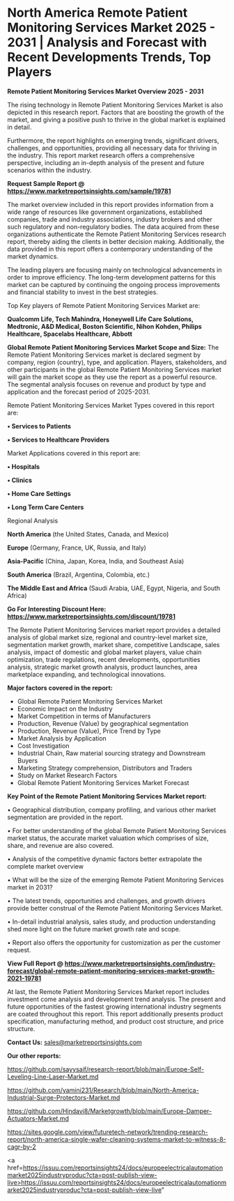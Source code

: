 # North America Remote Patient Monitoring Services Market 2025 - 2031 | Analysis and Forecast with Recent Developments Trends, Top Players

<Strong> Remote Patient Monitoring Services Market Overview 2025 - 2031</strong>

The rising technology in Remote Patient Monitoring Services Market is also depicted in this research report. Factors that are boosting the growth of the market, and giving a positive push to thrive in the global market is explained in detail.

Furthermore, the report highlights on emerging trends, significant drivers, challenges, and opportunities, providing all necessary data for thriving in the industry. This report market research offers a comprehensive perspective, including an in-depth analysis of the present and future scenarios within the industry.

<strong>Request Sample Report @ <a href=https://www.marketreportsinsights.com/sample/19781>https://www.marketreportsinsights.com/sample/19781</a></strong>

The market overview included in this report provides information from a wide range of resources like government organizations, established companies, trade and industry associations, industry brokers and other such regulatory and non-regulatory bodies. The data acquired from these organizations authenticate the Remote Patient Monitoring Services research report, thereby aiding the clients in better decision making. Additionally, the data provided in this report offers a contemporary understanding of the market dynamics.

The leading players are focusing mainly on technological advancements in order to improve efficiency. The long-term development patterns for this market can be captured by continuing the ongoing process improvements and financial stability to invest in the best strategies.

Top Key players of Remote Patient Monitoring Services Market are:

<strong>Qualcomm Life, Tech Mahindra, Honeywell Life Care Solutions, Medtronic, A&D Medical, Boston Scientific, Nihon Kohden, Philips Healthcare, Spacelabs Healthcare, Abbott</strong>

<strong><b>Global Remote Patient Monitoring Services Market Scope and Size:</b></strong>
The Remote Patient Monitoring Services market is declared segment by company, region (country), type, and application. Players, stakeholders, and other participants in the global Remote Patient Monitoring Services market will gain the market scope as they use the report as a powerful resource. The segmental analysis focuses on revenue and product by type and application and the forecast period of 2025-2031.

Remote Patient Monitoring Services Market Types covered in this report are:

<strong>• Services to Patients

• Services to Healthcare Providers</strong>

Market Applications covered in this report are:

<strong>• Hospitals

• Clinics

• Home Care Settings

• Long Term Care Centers</strong> 

Regional Analysis

<strong>North America</strong> (the United States, Canada, and Mexico)

<strong>Europe</strong> (Germany, France, UK, Russia, and Italy)

<strong>Asia-Pacific</strong> (China, Japan, Korea, India, and Southeast Asia)

<strong>South America</strong> (Brazil, Argentina, Colombia, etc.)

<strong>The Middle East and Africa</strong> (Saudi Arabia, UAE, Egypt, Nigeria, and South Africa)

<strong>Go For Interesting Discount Here: <a href=https://www.marketreportsinsights.com/discount/19781>https://www.marketreportsinsights.com/discount/19781</a></strong>

The Remote Patient Monitoring Services market report provides a detailed analysis of global market size, regional and country-level market size, segmentation market growth, market share, competitive Landscape, sales analysis, impact of domestic and global market players, value chain optimization, trade regulations, recent developments, opportunities analysis, strategic market growth analysis, product launches, area marketplace expanding, and technological innovations.

<strong><b>Major factors covered in the report:</b></strong>
<ul>
  <li>Global Remote Patient Monitoring Services Market </li>
  <li>Economic Impact on the Industry</li>
  <li>Market Competition in terms of Manufacturers</li>
  <li>Production, Revenue (Value) by geographical segmentation</li>
  <li>Production, Revenue (Value), Price Trend by Type</li>
  <li>Market Analysis by Application</li>
  <li>Cost Investigation</li>
  <li>Industrial Chain, Raw material sourcing strategy and Downstream Buyers</li>
  <li>Marketing Strategy comprehension, Distributors and Traders</li>
  <li>Study on Market Research Factors</li>
  <li>Global Remote Patient Monitoring Services Market Forecast</li>
</ul>

<strong><b>Key Point of the Remote Patient Monitoring Services Market report:</b></strong>

• Geographical distribution, company profiling, and various other market segmentation are provided in the report.

• For better understanding of the global Remote Patient Monitoring Services market status, the accurate market valuation which comprises of size, share, and revenue are also covered.

• Analysis of the competitive dynamic factors better extrapolate the complete market overview

• What will be the size of the emerging Remote Patient Monitoring Services market in 2031?

• The latest trends, opportunities and challenges, and growth drivers provide better construal of the Remote Patient Monitoring Services Market.

• In-detail industrial analysis, sales study, and production understanding shed more light on the future market growth rate and scope.

• Report also offers the opportunity for customization as per the customer request.

<strong><b>View Full Report @ <a href=https://www.marketreportsinsights.com/industry-forecast/global-remote-patient-monitoring-services-market-growth-2021-19781>https://www.marketreportsinsights.com/industry-forecast/global-remote-patient-monitoring-services-market-growth-2021-19781</a></b></strong>


At last, the Remote Patient Monitoring Services Market report includes investment come analysis and development trend analysis. The present and future opportunities of the fastest growing international industry segments are coated throughout this report. This report additionally presents product specification, manufacturing method, and product cost structure, and price structure.

<strong>Contact Us:</strong>
sales@marketreportsinsights.com

<strong>Our other reports:</strong>

<a href=https://github.com/sayysaif/research-report/blob/main/Europe-Self-Leveling-Line-Laser-Market.md>https://github.com/sayysaif/research-report/blob/main/Europe-Self-Leveling-Line-Laser-Market.md</a>

<a href=https://github.com/yamini231/Research/blob/main/North-America-Industrial-Surge-Protectors-Market.md>https://github.com/yamini231/Research/blob/main/North-America-Industrial-Surge-Protectors-Market.md</a>

<a href=https://github.com/Hindavi8/Marketgrowth/blob/main/Europe-Damper-Actuators-Market.md>https://github.com/Hindavi8/Marketgrowth/blob/main/Europe-Damper-Actuators-Market.md</a>

<a href=https://sites.google.com/view/futuretech-network/trending-research-report/north-america-single-wafer-cleaning-systems-market-to-witness-8-cagr-by-2>https://sites.google.com/view/futuretech-network/trending-research-report/north-america-single-wafer-cleaning-systems-market-to-witness-8-cagr-by-2</a>

<a href=https://issuu.com/reportsinsights24/docs/europeelectricalautomationmarket2025industryproduc?cta=post-publish-view-live>https://issuu.com/reportsinsights24/docs/europeelectricalautomationmarket2025industryproduc?cta=post-publish-view-live</a>"
